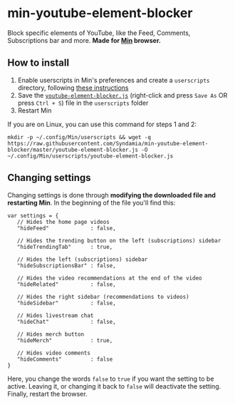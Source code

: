 # min-youtube-element-blocker
Block specific elements of YouTube, like the Feed, Comments, Subscriptions bar and more. **Made for [Min](https://github.com/minbrowser/min) browser.**

## How to install

1. Enable userscripts in Min's preferences and create a `userscripts` directory, following [these instructions](https://github.com/minbrowser/min/wiki/userscripts)
2. Save the [`youtube-element-blocker.js`](https://raw.githubusercontent.com/Syndamia/min-youtube-element-blocker/master/youtube-element-blocker.js) (right-click and press `Save As` OR press `Ctrl + S`) file in the `userscripts` folder
3. Restart Min

If you are on Linux, you can use this command for steps 1 and 2:
```
mkdir -p ~/.config/Min/userscripts && wget -q https://raw.githubusercontent.com/Syndamia/min-youtube-element-blocker/master/youtube-element-blocker.js -O ~/.config/Min/userscripts/youtube-element-blocker.js
```

## Changing settings

Changing settings is done through **modifying the downloaded file and restarting Min**. In the beginning of the file you'll find this: 

```
var settings = {
   // Hides the home page videos
   "hideFeed"             : false,
 
   // Hides the trending button on the left (subscriptions) sidebar
   "hideTrendingTab"      : true,
 
   // Hides the left (subscriptions) sidebar
   "hideSubscriptionsBar" : false,
 
   // Hides the video recommendations at the end of the video
   "hideRelated"          : false,
 
   // Hides the right sidebar (recommendations to videos)
   "hideSidebar"          : false,
 
   // Hides livestream chat
   "hideChat"             : false,
 
   // Hides merch button
   "hideMerch"            : true,
 
   // Hides video comments
   "hideComments"         : false
}
```

Here, you change the words `false` to `true` if you want the setting to be active. Leaving it, or changing it back to `false` will deactivate the setting. Finally, restart the browser.
